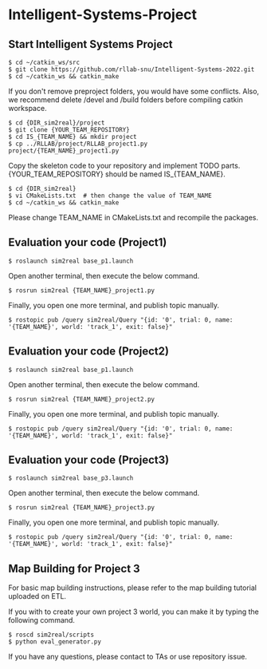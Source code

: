 # Intelligent-Systems-Project

## Start Intelligent Systems Project

```
$ cd ~/catkin_ws/src
$ git clone https://github.com/rllab-snu/Intelligent-Systems-2022.git
$ cd ~/catkin_ws && catkin_make
```

If you don't remove preproject folders, you would have some conflicts. Also, we recommend delete /devel and /build folders before compiling catkin workspace.

```
$ cd {DIR_sim2real}/project
$ git clone {YOUR_TEAM_REPOSITORY}
$ cd IS_{TEAM_NAME} && mkdir project
$ cp ../RLLAB/project/RLLAB_project1.py project/{TEAM_NAME}_project1.py
```

Copy the skeleton code to your repository and implement TODO parts. {YOUR_TEAM_REPOSITORY} should be named IS_{TEAM_NAME}.

```
$ cd {DIR_sim2real}
$ vi CMakeLists.txt  # then change the value of TEAM_NAME
$ cd ~/catkin_ws && catkin_make
```

Please change TEAM_NAME in CMakeLists.txt and recompile the packages.


## Evaluation your code (Project1)
```
$ roslaunch sim2real base_p1.launch
```

Open another terminal, then execute the below command.

```
$ rosrun sim2real {TEAM_NAME}_project1.py
```

Finally, you open one more terminal, and publish topic manually.

```
$ rostopic pub /query sim2real/Query "{id: '0', trial: 0, name: '{TEAM_NAME}', world: 'track_1', exit: false}"
```

## Evaluation your code (Project2)
```
$ roslaunch sim2real base_p1.launch
```

Open another terminal, then execute the below command.

```
$ rosrun sim2real {TEAM_NAME}_project2.py
```

Finally, you open one more terminal, and publish topic manually.

```
$ rostopic pub /query sim2real/Query "{id: '0', trial: 0, name: '{TEAM_NAME}', world: 'track_1', exit: false}"
```
## Evaluation your code (Project3)

```
$ roslaunch sim2real base_p3.launch
```

Open another terminal, then execute the below command.

```
$ rosrun sim2real {TEAM_NAME}_project3.py
```

Finally, you open one more terminal, and publish topic manually.

```
$ rostopic pub /query sim2real/Query "{id: '0', trial: 0, name: '{TEAM_NAME}', world: 'track_1', exit: false}"
```

## Map Building for Project 3

For basic map building instructions, please refer to the map building tutorial uploaded on ETL.

If you with to create your own project 3 world, you can make it by typing the following command.

```
$ roscd sim2real/scripts
$ python eval_generator.py
```

If you have any questions, please contact to TAs or use repository issue.


